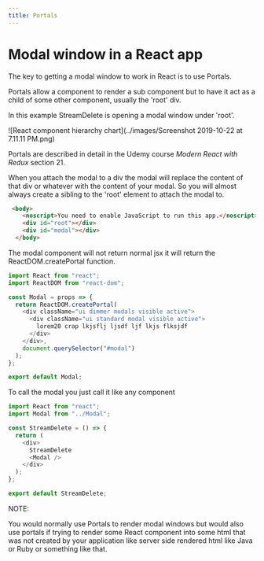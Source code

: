 ```yaml
---
title: Portals
---
```


# Modal window in a React app



The key to getting a modal window to work in React is to use Portals. 

Portals allow a component to render a sub component but to have it act as a child of some other component, usually the 'root' div.

In this example StreamDelete is opening a modal window under 'root'.

![React component hierarchy chart](../images/Screenshot 2019-10-22 at 7.11.11 PM.png)

Portals are described in detail in the Udemy course *Modern React with Redux* section 21.

When you attach the modal to a div the modal will replace the content of that div or whatever with the content of your modal. So you will almost always create a sibling to the 'root' element to attach the modal to. 

```html
 <body>
    <noscript>You need to enable JavaScript to run this app.</noscript>
    <div id="root"></div>
    <div id="modal"></div>
  </body>
```

  The modal component will not return normal jsx it will return the ReactDOM.createPortal function. 

```javascript
import React from "react";
import ReactDOM from "react-dom";

const Modal = props => {
  return ReactDOM.createPortal(
    <div className="ui dimmer modals visible active">
      <div className="ui standard modal visible active">
        lorem20 crap lkjsflj ljsdf ljf lkjs flksjdf
      </div>
    </div>,
    document.querySelector("#modal")
  );
};

export default Modal;
```

To call the modal you just call it like any component

```javascript
import React from "react";
import Modal from "../Modal";

const StreamDelete = () => {
  return (
    <div>
      StreamDelete
      <Modal />
    </div>
  );
};

export default StreamDelete;
```

NOTE:

You would normally use Portals to render modal windows but would also use portals if trying to render some React component into some html that was not created by your application like server side rendered html like Java or Ruby or something like that.

